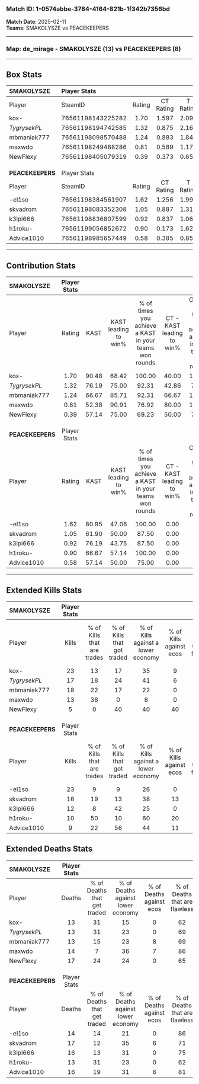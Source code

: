 ### Match ID: 1-0574abbe-3784-4164-821b-1f342b7356bd  
**Match Date**: 2025-02-11  
**Teams**: SMAKOLYSZE vs PEACEKEEPERS  

---  

### **Map**: de_mirage - SMAKOLYSZE (13) vs PEACEKEEPERS (8)  
---  

## Box Stats  

| **SMAKOLYSZE**   | Player Stats      |        |           |          |       |       |       |         |        |      |     |
| :- | :- | :-: | :-: | :-: | :-: | :-: | :-: | :-: | :-: | :-: | :-: |
| Player           | SteamID           | Rating | CT Rating | T Rating | KAST  |  ADR  | Kills | Assists | Deaths | K/D  | HS% |
| kox-             | 76561198143225282 |  1.70  |   1.597   |  2.099   | 90.48 | 106.6 |  23   |    4    |   13   | 1.77 | 43  |
| _TygrysekPL_     | 76561198194742585 |  1.32  |   0.875   |  2.167   | 76.19 | 96.5  |  17   |    6    |   13   | 1.31 | 64  |
| mbmaniak777      | 76561198098570488 |  1.24  |   0.883   |  1.846   | 66.67 | 81.7  |  18   |    5    |   13   | 1.38 | 44  |
| maxwdo           | 76561198249468286 |  0.81  |   0.589   |  1.175   | 52.38 | 57.8  |  13   |    1    |   14   | 0.93 | 69  |
| NewFlexy         | 76561198405079319 |  0.39  |   0.373   |  0.654   | 57.14 | 37.4  |   5   |    3    |   17   | 0.29 | 80  |
|                  |                   |        |           |          |       |       |       |         |        |      |     |
|                  |                   |        |           |          |       |       |       |         |        |      |     |
|                  |                   |        |           |          |       |       |       |         |        |      |     |
| **PEACEKEEPERS** | Player Stats      |        |           |          |       |       |       |         |        |      |     |
| Player           | SteamID           | Rating | CT Rating | T Rating | KAST  |  ADR  | Kills | Assists | Deaths | K/D  | HS% |
| -el1so           | 76561198384561907 |  1.62  |   1.256   |  1.993   | 80.95 | 110.1 |  23   |    6    |   14   | 1.64 | 60  |
| skvadrom         | 76561198083352308 |  1.05  |   0.887   |  1.315   | 61.90 | 94.0  |  16   |    1    |   17   | 0.94 | 68  |
| k3lpi666         | 76561198836807599 |  0.92  |   0.837   |  1.067   | 76.19 | 62.9  |  12   |    2    |   16   | 0.75 | 66  |
| h1roku-          | 76561199056852672 |  0.90  |   0.173   |  1.625   | 66.67 | 74.1  |  10   |    7    |   13   | 0.77 | 50  |
| Advice1010       | 76561198985657449 |  0.58  |   0.385   |  0.852   | 57.14 | 40.0  |   9   |    1    |   16   | 0.56 | 44  |
---  

## Contribution Stats  

| **SMAKOLYSZE**   | Player Stats |       |                      |                                                        |                           |                                                             |                          |                                                            |
| :- | :-: | :-: | :-: | :-: | :-: | :-: | :-: | :-: |
| Player           |    Rating    | KAST  | KAST leading to win% | % of times you achieve a KAST in your teams won rounds | CT - KAST leading to win% | CT - % of times you achieve a KAST in your teams won rounds | T - KAST leading to win% | T - % of times you achieve a KAST in your teams won rounds |
| kox-             |     1.70     | 90.48 |        68.42         |                         100.00                         |           40.00           |                           100.00                            |          100.00          |                           100.00                           |
| _TygrysekPL_     |     1.32     | 76.19 |        75.00         |                         92.31                          |           42.86           |                            75.00                            |          100.00          |                           100.00                           |
| mbmaniak777      |     1.24     | 66.67 |        85.71         |                         92.31                          |           66.67           |                           100.00                            |          100.00          |                           88.89                            |
| maxwdo           |     0.81     | 52.38 |        90.91         |                         76.92                          |           80.00           |                           100.00                            |          100.00          |                           66.67                            |
| NewFlexy         |     0.39     | 57.14 |        75.00         |                         69.23                          |           50.00           |                            75.00                            |          100.00          |                           66.67                            |
|                  |              |       |                      |                                                        |                           |                                                             |                          |                                                            |
|                  |              |       |                      |                                                        |                           |                                                             |                          |                                                            |
|                  |              |       |                      |                                                        |                           |                                                             |                          |                                                            |
| **PEACEKEEPERS** | Player Stats |       |                      |                                                        |                           |                                                             |                          |                                                            |
| Player           |    Rating    | KAST  | KAST leading to win% | % of times you achieve a KAST in your teams won rounds | CT - KAST leading to win% | CT - % of times you achieve a KAST in your teams won rounds | T - KAST leading to win% | T - % of times you achieve a KAST in your teams won rounds |
| -el1so           |     1.62     | 80.95 |        47.06         |                         100.00                         |           0.00            |                            0.00                             |          72.73           |                           100.00                           |
| skvadrom         |     1.05     | 61.90 |        50.00         |                         87.50                          |           0.00            |                            0.00                             |          77.78           |                           87.50                            |
| k3lpi666         |     0.92     | 76.19 |        43.75         |                         87.50                          |           0.00            |                            0.00                             |          87.50           |                           87.50                            |
| h1roku-          |     0.90     | 66.67 |        57.14         |                         100.00                         |           0.00            |                            0.00                             |          72.73           |                           100.00                           |
| Advice1010       |     0.58     | 57.14 |        50.00         |                         75.00                          |           0.00            |                            0.00                             |          75.00           |                           75.00                            |
---  

## Extended Kills Stats  

| **SMAKOLYSZE**   | Player Stats |                            |                            |                                    |                         |                              |                                 |                                       |                    |           |
| :- | :-: | :-: | :-: | :-: | :-: | :-: | :-: | :-: | :-: | :-: |
| Player           |    Kills     | % of Kills that are trades | % of Kills that got traded | % of Kills against a lower economy | % of Kills against ecos | % of Kills that are flawless | % of Kills that are close duels | % of Kills that are assisted by flash | Pistol Round Kills | AWP Kills |
| kox-             |      23      |             13             |             17             |                 35                 |            9            |              74              |                4                |                   0                   |         0          |     5     |
| _TygrysekPL_     |      17      |             18             |             24             |                 41                 |            6            |              76              |                6                |                   0                   |         1          |     0     |
| mbmaniak777      |      18      |             22             |             17             |                 22                 |            0            |              67              |               11                |                   0                   |         1          |     0     |
| maxwdo           |      13      |             38             |             0              |                 8                  |            0            |              77              |                8                |                   0                   |         4          |     0     |
| NewFlexy         |      5       |             0              |             40             |                 40                 |           40            |             100              |                0                |                   0                   |         0          |     0     |
|                  |              |                            |                            |                                    |                         |                              |                                 |                                       |                    |           |
|                  |              |                            |                            |                                    |                         |                              |                                 |                                       |                    |           |
|                  |              |                            |                            |                                    |                         |                              |                                 |                                       |                    |           |
| **PEACEKEEPERS** | Player Stats |                            |                            |                                    |                         |                              |                                 |                                       |                    |           |
| Player           |    Kills     | % of Kills that are trades | % of Kills that got traded | % of Kills against a lower economy | % of Kills against ecos | % of Kills that are flawless | % of Kills that are close duels | % of Kills that are assisted by flash | Pistol Round Kills | AWP Kills |
| -el1so           |      23      |             9              |             9              |                 26                 |            0            |              74              |                4                |                   4                   |         2          |    11     |
| skvadrom         |      16      |             19             |             13             |                 38                 |           13            |              75              |                6                |                  19                   |         3          |     0     |
| k3lpi666         |      12      |             8              |             42             |                 25                 |            0            |              67              |                8                |                   0                   |         2          |     0     |
| h1roku-          |      10      |             50             |             10             |                 60                 |           20            |              80              |                0                |                  10                   |         0          |     0     |
| Advice1010       |      9       |             22             |             56             |                 44                 |           11            |              44              |               22                |                   0                   |         1          |     0     |
## Extended Deaths Stats  

| **SMAKOLYSZE**   | Player Stats |                             |                                   |                          |                               |                            |                           |               |
| :- | :-: | :-: | :-: | :-: | :-: | :-: | :-: | :-: |
| Player           |    Deaths    | % of Deaths that get traded | % of Deaths against lower economy | % of Deaths against ecos | % of Deaths that are flawless | % of Deaths that are close | % of Deaths while blinded | Deaths to AWP |
| kox-             |      13      |             31              |                15                 |            0             |              62               |             8              |             0             |       3       |
| _TygrysekPL_     |      13      |             31              |                23                 |            0             |              69               |             15             |             8             |       3       |
| mbmaniak777      |      13      |             15              |                23                 |            8             |              69               |             8              |             8             |       0       |
| maxwdo           |      14      |              7              |                36                 |            7             |              86               |             7              |            14             |       3       |
| NewFlexy         |      17      |             24              |                24                 |            0             |              65               |             0              |             6             |       2       |
|                  |              |                             |                                   |                          |                               |                            |                           |               |
|                  |              |                             |                                   |                          |                               |                            |                           |               |
|                  |              |                             |                                   |                          |                               |                            |                           |               |
| **PEACEKEEPERS** | Player Stats |                             |                                   |                          |                               |                            |                           |               |
| Player           |    Deaths    | % of Deaths that get traded | % of Deaths against lower economy | % of Deaths against ecos | % of Deaths that are flawless | % of Deaths that are close | % of Deaths while blinded | Deaths to AWP |
| -el1so           |      14      |             14              |                21                 |            0             |              86               |             14             |             0             |       1       |
| skvadrom         |      17      |             12              |                35                 |            6             |              71               |             0              |             0             |       1       |
| k3lpi666         |      16      |             13              |                31                 |            0             |              75               |             0              |             0             |       2       |
| h1roku-          |      13      |             31              |                23                 |            0             |              62               |             23             |             0             |       0       |
| Advice1010       |      16      |             19              |                31                 |            6             |              81               |             0              |             0             |       1       |
